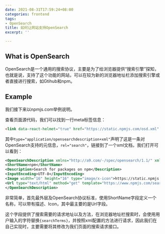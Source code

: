 ```yaml
---
date: 2021-08-31T17:59:24+08:00
categories: frontend
tags:
- OpenSearch
title: 如何让网站支持OpenSearch
excerpt: ''

---
```

## What is OpenSearch

OpenSearch是一个通用的搜索协议，主要是为了给浏览器提供“搜索引擎”探知，也就是说，支持了这个功能的网站，可以在较为新的浏览器地址栏添加搜索引擎或者直接进行搜索，如Gtihub和npm。

## Example

我们接下来以npmjs.com举例说明。

查看页面源代码，我们可以找到一行meta标签信息：

```html
<link data-react-helmet="true" href="https://static.npmjs.com/osd.xml" rel="search" title="npm package search" type="application/opensearchdescription+xml"/>
```

其中`type="application/opensearchdescription+xml"`声明了这是一条对OpenSearch支持的元信息，`rel="search"`，链接到了一个xml文档，我们打开可以看到：

```xml
<OpenSearchDescription xmlns="http://a9.com/-/spec/opensearch/1.1/" xmlns:moz="http://www.mozilla.org/2006/browser/search/">
<ShortName>npm</ShortName>
<Description>Search for packages on npm</Description>
<InputEncoding>UTF-8</InputEncoding>
<Image width="16" height="16" type="image/x-icon">https://static.npmjs.com/favicon-16x16.png</Image>
<Url type="text/html" method="get" template="https://www.npmjs.com/search?q={searchTerms}"/>
</OpenSearchDescription>
```

非常简单，首先最外层及OpenSearch协议标准，使用ShortName字段定义一个名称，可以带有描述、Icon，其中最主要的是Url字段。

这个字段提供了搜索需要的请求地址以及方法，在浏览器地址栏搜索时，会使用用户输入的字符替换`{searchTerms}`，并按照xml配置的方法进行请求，因此我们在自己实现时，主要需要将其修改为我们页面的搜索请求接口。